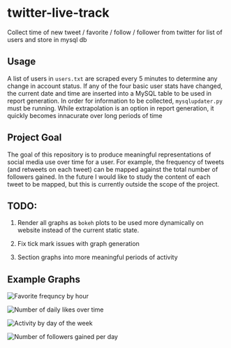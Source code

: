 # twitter-live-track
Collect time of new tweet / favorite / follow / follower from twitter for list of users and store in mysql db


## Usage

A list of users in `users.txt` are scraped every 5 minutes to determine any change in account status. If any of the four basic user stats have changed, the current date and time are inserted into a MySQL table to be used in report generation. In order for information to be collected, `mysqlupdater.py` must be running. While extrapolation is an option in report generation, it quickly becomes innacurate over long periods of time


## Project Goal

The goal of this repository is to produce meaningful representations of social media use over time for a user. For example, the frequency of tweets (and retweets on each tweet) can be mapped against the total number of followers gained. In the future I would like to study the content of each tweet to be mapped, but this is currently outside the scope of the project. 

## TODO:

1. Render all graphs as `bokeh` plots to be used more dynamically on website instead of the current static state. 

2. Fix tick mark issues with graph generation

3. Section graphs into more meaningful periods of activity

## Example Graphs

![Favorite frequncy by hour](https://i.imgur.com/JP5wjvE.png)

![Number of daily likes over time](https://i.imgur.com/IbCtoQL.png)

![Activity by day of the week](https://i.imgur.com/HiMK2yX.png)

![Number of followers gained per day](https://i.imgur.com/1lsXmpk.png)

